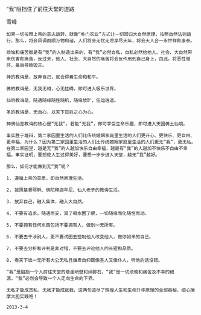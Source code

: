 “我”阻挡住了前往天堂的道路

雪峰


    如果一切按照上帝的意志运转，就像“朴门农业”方式让一切回归大自然原理，按照自然法则运行，那么，将会风调雨顺万物和谐，人们将会无忧无虑享尽天年，将会天人合一永世祥和康泰。

    烦恼和痛苦都是有“我”的人制造出来的，有“我”必然自私，自私必然给他人、社会、大自然带来伤害和痛苦，反过来，他人、社会、大自然的痛苦将会反作用到自己身上，由此，将恶性循环，最后导致毁灭。

    神的教诲是，放弃自己，就会得着生命和和平。

    佛的教诲是，无我无相，心无挂碍，即可进入极乐世界。

    仙的教诲是，随遇随缘随性随机，随缘放旷，任运逍遥。

    圣的教诲是，无自心，以天下百姓之心为心。

    神佛仙圣教诲的核心是“无我”。若能“无我”，即可享受生命乐趣，即可进入天国佛土仙境。

    事实胜于雄辩，第二家园里生活的人们比传统婚姻家庭里生活的人们更开心、更快乐、更自由、更幸福，为什么？因为第二家园里生活的人们比传统婚姻家庭里生活的人们更无“我”，更无私。在第二家园里，越是无“我”的人越加快乐自由幸福，越是有“我”的人越加不快乐不自由不幸福。事实证明，要想使人生过得美好，要想一步步进入天堂，越无“我”越好。

    那么，如何才能做到无“我”呢？

    1. 遵循上帝的意愿，即自然原理生活。

    2. 按照基督耶稣、佛陀释迦牟尼、仙人老子的教诲生活。

    3. 放弃自己，融入集体，融入大自然。

    4. 不要有追求，随遇而安，渴了喝水困了眠，一切随缘而化随性而动。

    5. 不要拥有任何东西包括不要拥有人，做到一无所有。

    6. 不要去干涉别人，更不要试图去控制他人改变他人，做你如来的自己。

    7. 不要去分析和评判是非对错，不要去评论他人的长短和品质。

    8. 看天下谁一无所有大公无私且谦卑自抑既像圣人又像仆人，听他的话没错。

    “我”是阻挡一个人前往天堂的悬崖峭壁和绊脚石，“我”是一切烦恼和痛苦及不幸的根源，“我”必然会导致一个人走向生命的下界。

    无私才能成其私，无我才能成就我，这两句道尽了辉煌人生和生命升华原理的全部奥秘，细心揣摩大胆实践吧！

    2013-3-4



